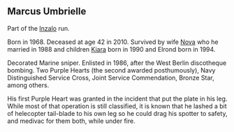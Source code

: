## Marcus Umbrielle

Part of the [Inzalo](InzaloShadowEarth) run.

Born in 1968. Deceased at age 42 in 2010.  Survived by wife
[Nova](NovaUmbrielle) who he married in 1988 and children
[Kiara](KiaraUmbrielle) born in 1990 and Elrond born in 1994.

Decorated Marine sniper.  Enlisted in 1986, after the West Berlin
discotheque bombing. Two Purple Hearts (the second awarded
posthumously), Navy Distinguished Service Cross, Joint Service
Commendation, Bronze Star, among others.

His first Purple Heart was granted in the incident that put the plate
in his leg.  While most of that operation is still classified, it is
known that he lashed a bit of helecopter tail-blade to his own leg so
he could drag his spotter to safety, and medivac for them both, while
under fire.
